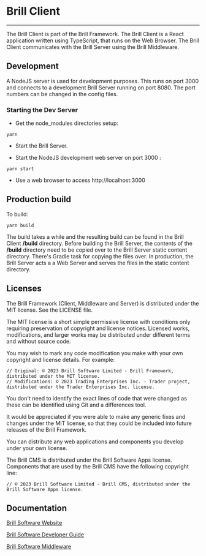 # Brill Client

---

The Brill Client is part of the Brill Framework. The Brill Client is a React application 
written using TypeScript, that runs on the Web Browser. The Brill Client communicates with
the Brill Server using the Brill Middleware.

## Development

A NodeJS server is used for development purposes. This runs on port 3000 and connects to a
development Brill Server running on port 8080. The port numbers can be changed in the config files.

### Starting the Dev Server

- Get the node_modules directories setup:
```
yarn
```

- Start the Brill Server.

- Start the NodeJS development web server on port 3000 :
```
yarn start
```

- Use a web browser to access http://localhost:3000

## Production build

To build:
```
yarn build
```

The build takes a while and the resulting build can be found in the Brill Client **/build** directory. Before building the Brill Server,
the contents of the **/build** directory need to be copied over to the Brill Server static content directory. There's Gradle 
task for copying the files over. In production, the Brill Server acts a a Web Server and serves the files in the static
content directory. 

## Licenses

The Brill Framework (Client, Middleware and Server) is distributed under the MIT license. See the LICENSE file.

The MIT license is a short simple permissive license with conditions only requiring preservation of copyright and 
license notices. Licensed works, modifications, and larger works may be distributed under different terms and without source code.

You may wish to mark any code modification you make with your own copyright and license details. For example:

```
// Original: © 2023 Brill Software Limited - Brill Framework, distributed under the MIT license.
// Modifications: © 2023 Trading Enterprises Inc. - Trader project, distributed under the Trader Enterprises Inc. license.
```

You don't need to identify the exact lines of code that were changed as these can be identified using Git and a differences tool.

It would be appreciated if you were able to make any generic fixes and changes under the MIT license, so that they could be 
included into future releases of the Brill Framework.

You can distribute any web applications and components you develop under your own license.

The Brill CMS is distributed under the Brill Software Apps license. Components that are used by the Brill CMS 
have the following copyright line:

```
// © 2023 Brill Software Limited - Brill CMS, distributed under the Brill Software Apps license.
```

## Documentation

[Brill Software Website](https://www.brill.software "Brill Software")

[Brill Software Developer Guide](https://www.brill.software/brill_software/developers_guide "Developers Guide")

[Brill Software Middleware](https://brill.software/brill_software/middleware "Brill Middleware")
